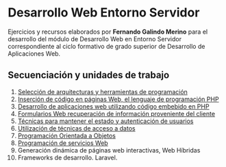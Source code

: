 # Desarrollo Web Entorno Servidor

Ejercicios y recursos elaborados por **Fernando Galindo Merino** para el desarrollo del módulo de Desarrollo Web en Entorno Servidor correspondiente al ciclo formativo de grado superior de Desarrollo de Aplicaciones Web.

## Secuenciación y unidades de trabajo
1.	[Selección de arquitecturas y herramientas de programación](https://github.com/frgali/DWES/tree/main/UT1.%20Selecci%C3%B3n%20de%20arquitecturas%20y%20herramientas%20de%20programaci%C3%B3n)
2.	[Inserción de código en páginas Web, el lenguaje de programación PHP](https://github.com/frgali/DWES/tree/main/UT2.%20Inserci%C3%B3n%20de%20c%C3%B3digo%20en%20p%C3%A1ginas%20Web%2C%20el%20lenguaje%20de%20programaci%C3%B3n%20PHP)
3.	[Desarrollo de aplicaciones web utilizando código embebido en PHP](https://github.com/frgali/DWES/tree/main/UT3.%20Desarrollo%20de%20aplicaciones%20web%20utilizando%20c%C3%B3digo%20embebido%20en%20PHP)
4.	[Formularios Web recuperación de información proveniente del cliente](https://github.com/frgali/DWES/tree/main/UT4.%20Formularios%20Web%20recuperaci%C3%B3n%20de%20informaci%C3%B3n%20proveniente%20del%20cliente)
5.	[Técnicas para mantener el estado y autenticación de usuarios](https://github.com/frgali/DWES/tree/main/UT5.%20T%C3%A9cnicas%20para%20mantener%20el%20estado%20y%20autenticaci%C3%B3n%20de%20usuarios)
6.	[Utilización de técnicas de acceso a datos](https://github.com/frgali/DWES/tree/main/UT6.%20Utilizaci%C3%B3n%20de%20t%C3%A9cnicas%20de%20acceso%20a%20datos)
7.	[Programación Orientada a Objetos](https://github.com/frgali/DWES/tree/main/UT7.%20Programaci%C3%B3n%20Orientada%20a%20Objetos)
8.	[Programación de servicios Web](https://github.com/frgali/DWES/tree/main/UT8.%20Programaci%C3%B3n%20de%20servicios%20Web)
9.	Generación dinámica de páginas web interactivas, Web Híbridas
10.	Frameworks de desarrollo. Laravel.
